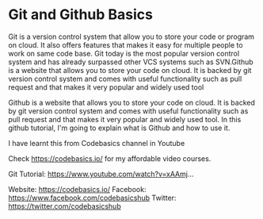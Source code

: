 # Git and Github Basics
Git is a version control system that allow you to store your code or program on cloud. It also offers features that makes it easy for multiple people to work on same code base. Git today is the most popular version control system and has already surpassed other VCS systems such as SVN.Github is a website that allows you to store your code on cloud. It is backed by git version control system and comes with useful functionality such as pull request and that makes it very popular and widely used tool

Github is a website that allows you to store your code on cloud. It is backed by git version control system and comes with useful functionality such as pull request and that makes it very popular and widely used tool. In this github tutorial, I'm going to explain what is Github and how to use it. 

I have learnt this from Codebasics channel in Youtube

Check https://codebasics.io/ for my affordable video courses.

Git Tutorial: https://www.youtube.com/watch?v=xAAmj...


Website: https://codebasics.io/
Facebook: https://www.facebook.com/codebasicshub
Twitter: https://twitter.com/codebasicshub
